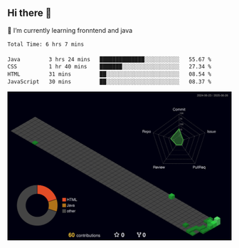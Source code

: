 ## Hi there 👋

<!--
**CereenaG/CereenaG** is a ✨ _special_ ✨ repository because its `README.md` (this file) appears on your GitHub profile.

Here are some ideas to get you started:

- 🔭 I’m currently working on ...
- 🌱 I’m currently learning ...
- 👯 I’m looking to collaborate on ...
- 🤔 I’m looking for help with ...
- 💬 Ask me about ...
- 📫 How to reach me: ...
- 😄 Pronouns: ...
- ⚡ Fun fact: ...
-->
 🌱 I’m currently learning fronntend and java
 
<!--START_SECTION:waka-->

```txt
Total Time: 6 hrs 7 mins

Java         3 hrs 24 mins   ██████████████░░░░░░░░░░░   55.67 %
CSS          1 hr 40 mins    ███████░░░░░░░░░░░░░░░░░░   27.34 %
HTML         31 mins         ██░░░░░░░░░░░░░░░░░░░░░░░   08.54 %
JavaScript   30 mins         ██░░░░░░░░░░░░░░░░░░░░░░░   08.37 %
```

<!--END_SECTION:waka-->
![](./profile-3d-contrib/profile-night-green.svg)
